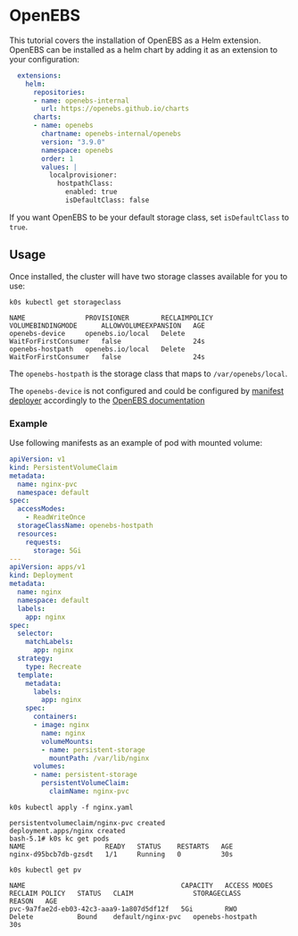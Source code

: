 <!--
SPDX-FileCopyrightText: 2023 k0s authors

SPDX-License-Identifier: CC-BY-SA-4.0
-->

# OpenEBS

This tutorial covers the installation of OpenEBS as a Helm extension. OpenEBS
can be installed as a helm chart by adding it as an extension to your
configuration:

```yaml
  extensions:
    helm:
      repositories:
      - name: openebs-internal
        url: https://openebs.github.io/charts
      charts:
      - name: openebs
        chartname: openebs-internal/openebs
        version: "3.9.0"
        namespace: openebs
        order: 1
        values: |
          localprovisioner:
            hostpathClass:
              enabled: true
              isDefaultClass: false
```

If you want OpenEBS to be your default storage class, set `isDefaultClass` to `true`.

## Usage

Once installed, the cluster will have two storage classes available for you to use:

```shell
k0s kubectl get storageclass
```

```shell
NAME               PROVISIONER        RECLAIMPOLICY   VOLUMEBINDINGMODE      ALLOWVOLUMEEXPANSION   AGE
openebs-device     openebs.io/local   Delete          WaitForFirstConsumer   false                  24s
openebs-hostpath   openebs.io/local   Delete          WaitForFirstConsumer   false                  24s
```

The `openebs-hostpath` is the storage class that maps to `/var/openebs/local`.

The `openebs-device` is not configured and could be configured by [manifest deployer](../manifests.md) accordingly to the [OpenEBS documentation](https://docs.openebs.io/)

### Example

Use following manifests as an example of pod with mounted volume:

```yaml
apiVersion: v1
kind: PersistentVolumeClaim
metadata:
  name: nginx-pvc
  namespace: default
spec:
  accessModes:
    - ReadWriteOnce
  storageClassName: openebs-hostpath
  resources:
    requests:
      storage: 5Gi
---
apiVersion: apps/v1
kind: Deployment
metadata:
  name: nginx
  namespace: default
  labels:
    app: nginx
spec:
  selector:
    matchLabels:
      app: nginx
  strategy:
    type: Recreate
  template:
    metadata:
      labels:
        app: nginx
    spec:
      containers:
      - image: nginx
        name: nginx
        volumeMounts:
        - name: persistent-storage
          mountPath: /var/lib/nginx
      volumes:
      - name: persistent-storage
        persistentVolumeClaim:
          claimName: nginx-pvc
```

```shell
k0s kubectl apply -f nginx.yaml
```

```shell
persistentvolumeclaim/nginx-pvc created
deployment.apps/nginx created
bash-5.1# k0s kc get pods
NAME                    READY   STATUS    RESTARTS   AGE
nginx-d95bcb7db-gzsdt   1/1     Running   0          30s
```

```shell
k0s kubectl get pv
```

```shell
NAME                                       CAPACITY   ACCESS MODES   RECLAIM POLICY   STATUS   CLAIM               STORAGECLASS       REASON   AGE
pvc-9a7fae2d-eb03-42c3-aaa9-1a807d5df12f   5Gi        RWO            Delete           Bound    default/nginx-pvc   openebs-hostpath            30s
```
